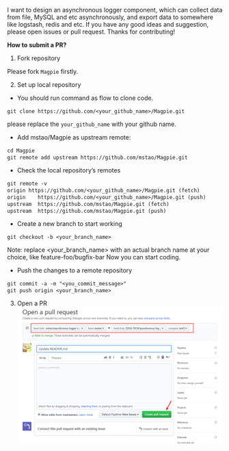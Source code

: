 I want to design an asynchronous logger component, which can collect data from file, MySQL and etc asynchronously, and export data to somewhere like logstash, redis and etc. 
If you have any good ideas and suggestion, please open issues or pull request. Thanks for contributing!

**How to submit a PR?**

1. Fork repository

Please fork `Magpie` firstly.

2. Set up local repository

- You should run command as flow to clone code.

```
git clone https://github.com/<your_github_name>/Magpie.git
```
please replace the `your_github_name` with your github name.

- Add mstao/Magpie as upstream remote:

```
cd Magpie
git remote add upstream https://github.com/mstao/Magpie.git
```

- Check the local repository’s remotes

```
git remote -v
origin https://github.com/<your_github_name>/Magpie.git (fetch)
origin    https://github.com/<your_github_name>/Magpie.git (push)
upstream  https://github.com/mstao/Magpie.git (fetch)
upstream  https://github.com/mstao/Magpie.git (push)
```

- Create a new branch to start working

```
git checkout -b <your_branch_name>
```
Note: replace <your_branch_name> with an actual branch name at your choice, like feature-foo/bugfix-bar Now you can start coding.

- Push the changes to a remote repository

```
git commit -a -m "<you_commit_message>"
git push origin <your_branch_name>
```
3. Open a PR
![image](https://github.com/ZZULI-TECH/interview/blob/master/images/merge-test.png?raw=true)
